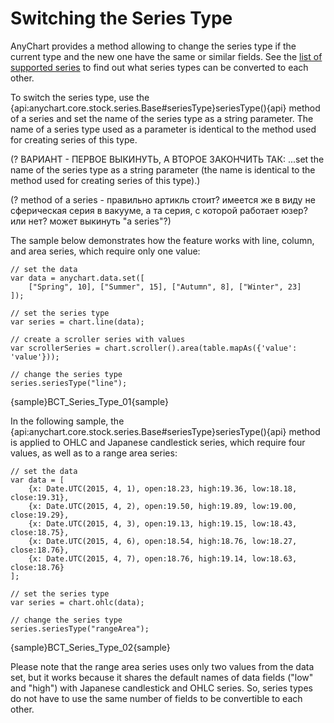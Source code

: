 Switching the Series Type
=========================

AnyChart provides a method allowing to change the series type if the current type and the new one have the same or similar fields. See the [list of supported series](../Quick_Start/Supported_Charts_Types) to find out what series types can be converted to each other.

To switch the series type, use the {api:anychart.core.stock.series.Base#seriesType}seriesType(){api} method of a series and set the name of the series type as a string parameter. The name of a series type used as a parameter is identical to the method used for creating series of this type.

(? ВАРИАНТ - ПЕРВОЕ ВЫКИНУТЬ, А ВТОРОЕ ЗАКОНЧИТЬ ТАК: ...set the name of the series type as a string parameter (the name is identical to the method used for creating series of this type).)

(? method of a series - правильно артикль стоит? имеется же в виду не сферическая серия в вакууме, а та серия, с которой работает юзер? или нет? может выкинуть "a series"?)

The sample below demonstrates how the feature works with line, column, and area series, which require only one value:

```
// set the data
var data = anychart.data.set([
    ["Spring", 10], ["Summer", 15], ["Autumn", 8], ["Winter", 23]
]);

// set the series type
var series = chart.line(data);

// create a scroller series with values
var scrollerSeries = chart.scroller().area(table.mapAs({'value': 'value'}));

// change the series type
series.seriesType("line");
```

{sample}BCT\_Series\_Type\_01{sample}

In the following sample, the {api:anychart.core.stock.series.Base#seriesType}seriesType(){api} method is applied to OHLC and Japanese candlestick series, which require four values, as well as to a range area series:

```
// set the data
var data = [
    {x: Date.UTC(2015, 4, 1), open:18.23, high:19.36, low:18.18, close:19.31},
    {x: Date.UTC(2015, 4, 2), open:19.50, high:19.89, low:19.00, close:19.29},
    {x: Date.UTC(2015, 4, 3), open:19.13, high:19.15, low:18.43, close:18.75},
    {x: Date.UTC(2015, 4, 6), open:18.54, high:18.76, low:18.27, close:18.76},
    {x: Date.UTC(2015, 4, 7), open:18.76, high:19.14, low:18.63, close:18.76}
];

// set the series type
var series = chart.ohlc(data);

// change the series type
series.seriesType("rangeArea");
```

{sample}BCT\_Series\_Type\_02{sample}

Please note that the range area series uses only two values from the data set, but it works because it shares the default names of data fields ("low" and "high") with Japanese candlestick and OHLC series. So, series types do not have to use the same number of fields to be convertible to each other.